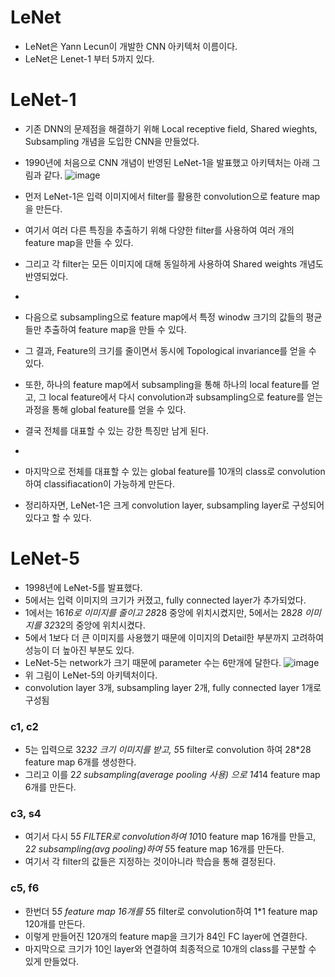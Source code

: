 # LeNet
- LeNet은 Yann Lecun이 개발한 CNN 아키텍처 이름이다.
- LeNet은 Lenet-1 부터 5까지 있다.

# LeNet-1
- 기존 DNN의 문제점을 해결하기 위해 Local receptive field, Shared wieghts, Subsampling 개념을 도입한 CNN을 만들었다.
- 1990년에 처음으로 CNN 개념이 반영된 LeNet-1을 발표했고 아키텍처는 아래 그림과 같다.
![image](https://user-images.githubusercontent.com/83350692/225621685-817b1876-f318-46ac-ac4b-8dff1a9292cd.png)

- 먼저 LeNet-1은 입력 이미지에서 filter를 활용한 convolution으로 feature map을 만든다.
- 여기서 여러 다른 특징을 추출하기 위해 다양한 filter를 사용하여 여러 개의 feature map을 만들 수 있다.
- 그리고 각 filter는 모든 이미지에 대해 동일하게 사용하여 Shared weights 개념도 반영되었다.
-
- 다음으로 subsampling으로 feature map에서 특정 winodw 크기의 값들의 평균들만 추출하여 feature map을 만들 수 있다.
- 그 결과, Feature의 크기를 줄이면서 동시에 Topological invariance를 얻을 수 있다.
- 또한, 하나의 feature map에서 subsampling을 통해 하나의 local feature를 얻고, 그 local feature에서 다시 convolution과 subsampling으로 feature를 얻는 과정을 통해 global feature를 얻을 수 있다.
- 결국 전체를 대표할 수 있는 강한 특징만 남게 된다.
-
- 마지막으로 전체를 대표할 수 있는 global feature를 10개의 class로 convolution하여 classifiacation이 가능하게 만든다.
- 정리하자면, LeNet-1은 크게 convolution layer, subsampling layer로 구성되어 있다고 할 수 있다.

# LeNet-5
- 1998년에 LeNet-5를 발표했다. 
- 5에서는 입력 이미지의 크기가 커졌고, fully connected layer가 추가되었다.
- 1에서는 16*16로 이미지를 줄이고 28*28 중앙에 위치시켰지만, 5에서는 28*28 이미지를 32*32의 중앙에 위치시켰다.
- 5에서 1보다 더 큰 이미지를 사용했기 때문에 이미지의 Detail한 부분까지 고려하여 성능이 더 높아진 부분도 있다.
- LeNet-5는 network가 크기 때문에 parameter 수는 6만개에 달한다.
![image](https://user-images.githubusercontent.com/83350692/225626913-4722f5a5-622f-4585-875a-764e134cd926.png)
- 위 그림이 LeNet-5의 아키텍처이다.
- convolution layer 3개, subsampling layer 2개, fully connected layer 1개로 구성됨
### c1, c2
- 5는 입력으로 32*32 크기 이미지를 받고, 5*5 filter로 convolution 하여 28*28 feature map 6개를 생성한다.
- 그리고 이를 2*2 subsampling(average pooling 사용) 으로 14*14 feature map 6개를 만든다.
### c3, s4
- 여기서 다시 5*5 FILTER로 convolution하여 10*10 feature map 16개를 만들고, 2*2 subsampling(avg pooling)하여 5*5 feature map 16개를 만든다. 
- 여기서 각 filter의 값들은 지정하는 것이아니라 학습을 통해 결정된다.
### c5, f6
- 한번더 5*5 feature map 16개를 5*5 filter로 convolution하여 1*1 feature map 120개를 만든다.
- 이렇게 만들어진 120개의 feature map을 크기가 84인 FC layer에 연결한다.
- 마지막으로 크기가 10인 layer와 연결하여 최종적으로 10개의 class를 구분할 수 있게 만들었다.